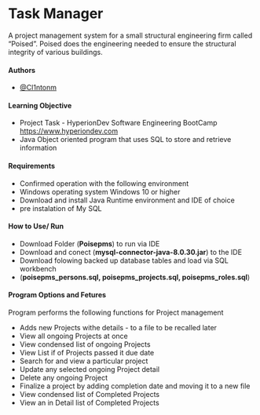 
# Task Manager

A project management system for a small structural engineering firm called “Poised”. Poised does the engineering needed to ensure
the structural integrity of various buildings. 

#### Authors

- [@Cl1ntonm](https://www.github.com/Cl1ntonm)


#### Learning Objective
- Project Task - HyperionDev Software Engineering BootCamp https://www.hyperiondev.com
- Java Object oriented program that uses SQL to store and retrieve information   


#### Requirements

- Confirmed operation with the following environment 
- Windows operating system Windows 10 or higher
- Download and install Java Runtime environment and IDE of choice
- pre instalation of My SQL

#### How to Use/ Run

- Download Folder (**Poisepms**) to run via IDE
- Download and conect (**mysql-connector-java-8.0.30.jar**) to the IDE
- Download folowing backed up database tables and load via SQL workbench 
- (**poisepms_persons.sql, poisepms_projects.sql, poisepms_roles.sql**)


#### Program Options and Fetures 

 Program performs the following functions for Project management
 - Adds new Projects withe details - to a file  to be recalled later
 - View all ongoing Projects at once
 - View condensed list of ongoing Projects
 - View List if of Projects passed it due date
 - Search for and view a particular project
 - Update any selected ongoing Project detail
 - Delete any ongoing Project
 - Finalize a project by adding completion date and moving it to a new file
 - View condensed list of Completed Projects
 - View an in Detail list of Completed Projects


